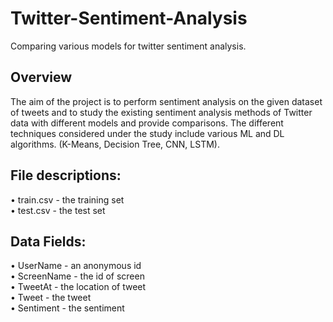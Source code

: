 # Twitter-Sentiment-Analysis
Comparing various models for twitter sentiment analysis.

## Overview
The aim of the project is to perform sentiment analysis on the given dataset of tweets and to study the existing sentiment analysis methods of Twitter data with different models and provide comparisons. The different techniques considered under the study include various ML and DL algorithms. (K-Means, Decision Tree, CNN, LSTM).

## File descriptions:
•	train.csv - the training set <br>
•	test.csv - the test set <br> 

## Data Fields:
•	UserName - an anonymous id <br>
•	ScreenName - the id of screen <br>
•	TweetAt - the location of tweet <br>
•	Tweet - the tweet <br>
•	Sentiment - the sentiment <br>

